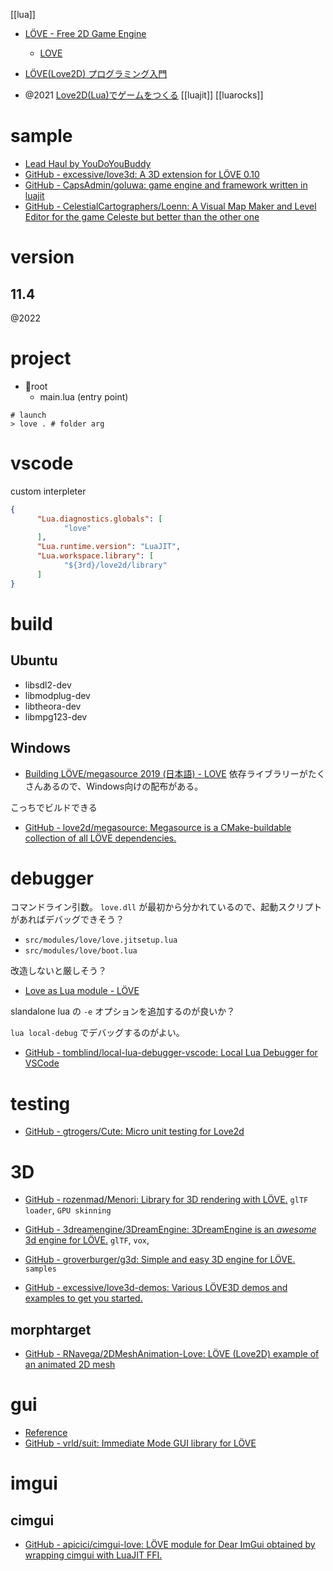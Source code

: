 [[lua]]

- [LÖVE - Free 2D Game Engine](https://love2d.org/)
	- [LOVE](https://love2d.org/wiki/Main_Page)

- [LÖVE(Love2D) プログラミング入門](https://love2d-programming.com/)
- @2021 [Love2D(Lua)でゲームをつくる](https://zenn.dev/m9m/scraps/52a88a63cdd1f4) [[luajit]] [[luarocks]]

# sample
- [Lead Haul by YouDoYouBuddy](https://youdoyoubuddy.itch.io/lead-haul)
- [GitHub - excessive/love3d: A 3D extension for LÖVE 0.10](https://github.com/excessive/love3d/)
- [GitHub - CapsAdmin/goluwa: game engine and framework written in luajit](https://github.com/CapsAdmin/goluwa)
- [GitHub - CelestialCartographers/Loenn: A Visual Map Maker and Level Editor for the game Celeste but better than the other one](https://github.com/CelestialCartographers/Loenn)

# version
## 11.4
@2022

# project
+ 📁root
	+ main.lua (entry point)
```
# launch
> love . # folder arg
```

# vscode
custom interpleter
```json:.vscode/settings.json
{
      "Lua.diagnostics.globals": [
            "love"
      ],
      "Lua.runtime.version": "LuaJIT",
      "Lua.workspace.library": [
            "${3rd}/love2d/library"
      ]
}
```

# build

## Ubuntu
- libsdl2-dev
- libmodplug-dev
- libtheora-dev
- libmpg123-dev

## Windows
- [Building LÖVE/megasource 2019 (日本語) - LOVE](https://love2d.org/wiki/Building_L%C3%96VE/megasource_2019_(%E6%97%A5%E6%9C%AC%E8%AA%9E))
依存ライブラリーがたくさんあるので、Windows向けの配布がある。

こっちでビルドできる
- [GitHub - love2d/megasource: Megasource is a CMake-buildable collection of all LÖVE dependencies.](https://github.com/love2d/megasource)

# debugger
コマンドライン引数。
`love.dll` が最初から分かれているので、起動スクリプトがあればデバッグできそう？

- `src/modules/love/love.jitsetup.lua`
- `src/modules/love/boot.lua`

改造しないと厳しそう？
- [Love as Lua module - LÖVE](https://love2d.org/forums/viewtopic.php?t=86145)

slandalone lua の `-e` オプションを追加するのが良いか？

`lua local-debug` でデバッグするのがよい。
- [GitHub - tomblind/local-lua-debugger-vscode: Local Lua Debugger for VSCode](https://github.com/tomblind/local-lua-debugger-vscode)

# testing
- [GitHub - gtrogers/Cute: Micro unit testing for Love2d](https://github.com/gtrogers/Cute)

# 3D
- [GitHub - rozenmad/Menori: Library for 3D rendering with LÖVE.](https://github.com/rozenmad/Menori)
`glTF loader`, `GPU skinning`

- [GitHub - 3dreamengine/3DreamEngine: 3DreamEngine is an *awesome* 3d engine for LÖVE.](https://github.com/3dreamengine/3DreamEngine)
`glTF`, `vox`, 

- [GitHub - groverburger/g3d: Simple and easy 3D engine for LÖVE.](https://github.com/groverburger/g3d)
`samples`

- [GitHub - excessive/love3d-demos: Various LÖVE3D demos and examples to get you started.](https://github.com/excessive/love3d-demos)

## morphtarget
- [GitHub - RNavega/2DMeshAnimation-Love: LÖVE (Love2D) example of an animated 2D mesh](https://github.com/RNavega/2DMeshAnimation-Love)

# gui
- [Reference](http://airstruck.github.io/luigi/doc/classes/Widget.html)
- [GitHub - vrld/suit: Immediate Mode GUI library for LÖVE](https://github.com/vrld/SUIT)

# imgui
## cimgui
- [GitHub - apicici/cimgui-love: LÖVE module for Dear ImGui obtained by wrapping cimgui with LuaJIT FFI.](https://github.com/apicici/cimgui-love)
